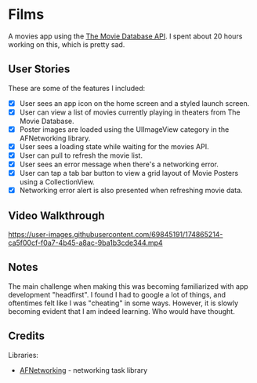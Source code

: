 # Films

A movies app using the [The Movie Database API](http://docs.themoviedb.apiary.io/#). I spent about 20 hours working on this, which is pretty sad.

## User Stories

These are some of the features I included:

- [X] User sees an app icon on the home screen and a styled launch screen.
- [X] User can view a list of movies currently playing in theaters from The Movie Database.
- [X] Poster images are loaded using the UIImageView category in the AFNetworking library.
- [X] User sees a loading state while waiting for the movies API.
- [X] User can pull to refresh the movie list.
- [X] User sees an error message when there's a networking error.
- [X] User can tap a tab bar button to view a grid layout of Movie Posters using a CollectionView.
- [X] Networking error alert is also presented when refreshing movie data.

## Video Walkthrough

https://user-images.githubusercontent.com/69845191/174865214-ca5f00cf-f0a7-4b45-a8ac-9ba1b3cde344.mp4

## Notes

The main challenge when making this was becoming familiarized with app development "headfirst". I found I had to google a lot of things, and oftentimes felt like I was "cheating" in some ways. However, it is slowly becoming evident that I am indeed learning. Who would have thought.

## Credits

Libraries:

- [AFNetworking](https://github.com/AFNetworking/AFNetworking) - networking task library

